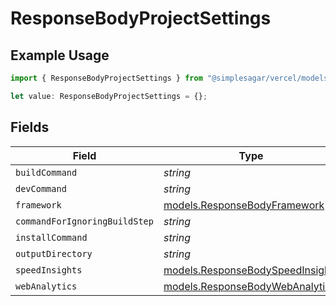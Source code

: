 # ResponseBodyProjectSettings

## Example Usage

```typescript
import { ResponseBodyProjectSettings } from "@simplesagar/vercel/models/getdeploymentop.js";

let value: ResponseBodyProjectSettings = {};
```

## Fields

| Field                                                                      | Type                                                                       | Required                                                                   | Description                                                                |
| -------------------------------------------------------------------------- | -------------------------------------------------------------------------- | -------------------------------------------------------------------------- | -------------------------------------------------------------------------- |
| `buildCommand`                                                             | *string*                                                                   | :heavy_minus_sign:                                                         | N/A                                                                        |
| `devCommand`                                                               | *string*                                                                   | :heavy_minus_sign:                                                         | N/A                                                                        |
| `framework`                                                                | [models.ResponseBodyFramework](../models/responsebodyframework.md)         | :heavy_minus_sign:                                                         | N/A                                                                        |
| `commandForIgnoringBuildStep`                                              | *string*                                                                   | :heavy_minus_sign:                                                         | N/A                                                                        |
| `installCommand`                                                           | *string*                                                                   | :heavy_minus_sign:                                                         | N/A                                                                        |
| `outputDirectory`                                                          | *string*                                                                   | :heavy_minus_sign:                                                         | N/A                                                                        |
| `speedInsights`                                                            | [models.ResponseBodySpeedInsights](../models/responsebodyspeedinsights.md) | :heavy_minus_sign:                                                         | N/A                                                                        |
| `webAnalytics`                                                             | [models.ResponseBodyWebAnalytics](../models/responsebodywebanalytics.md)   | :heavy_minus_sign:                                                         | N/A                                                                        |